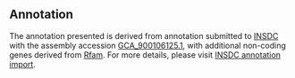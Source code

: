 

Annotation
----------

The annotation presented is derived from annotation submitted to
[INSDC](http://www.insdc.org) with the assembly accession
[GCA\_900106125.1](http://www.ebi.ac.uk/ena/data/view/GCA_900106125.1),
with additional non-coding genes derived from
[Rfam](http://rfam.xfam.org/). For more details, please visit [INSDC
annotation
import](http://ensemblgenomes.org/info/data/insdc_annotation).
